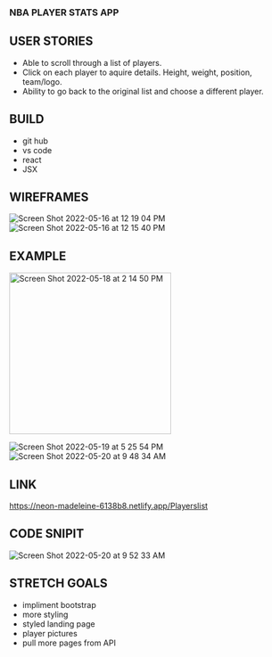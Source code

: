 ### NBA PLAYER STATS APP



## USER STORIES 

* Able to scroll through a list of players. 
* Click on each player to aquire details. Height, weight, position, team/logo. 
* Ability to go back to the original list and choose a different player. 

## BUILD 

* git hub
* vs code 
* react
* JSX 

## WIREFRAMES

![Screen Shot 2022-05-16 at 12 19 04 PM](https://user-images.githubusercontent.com/100155199/169541673-5e18e672-6511-4c2d-a91f-64de20a9faad.png)
![Screen Shot 2022-05-16 at 12 15 40 PM](https://user-images.githubusercontent.com/100155199/169541696-e4a4fed7-b64c-4d8e-9c98-3d32042ac3e4.png)

## EXAMPLE 

<img width="290" alt="Screen Shot 2022-05-18 at 2 14 50 PM" src="https://user-images.githubusercontent.com/100155199/169541871-89921726-f413-43fe-be40-942e4b8e145f.png">

![Screen Shot 2022-05-19 at 5 25 54 PM](https://user-images.githubusercontent.com/100155199/169541903-2b68c1be-f4ff-4f64-b7a4-44b4d0da49bc.png)
![Screen Shot 2022-05-20 at 9 48 34 AM](https://user-images.githubusercontent.com/100155199/169541974-de01a6f8-b7da-4a05-9f61-36fd5ed6bc6f.png)


## LINK 

https://neon-madeleine-6138b8.netlify.app/Playerslist




## CODE SNIPIT 

![Screen Shot 2022-05-20 at 9 52 33 AM](https://user-images.githubusercontent.com/100155199/169542682-feb801d7-ef31-457a-bd96-176bff68c340.png)

## STRETCH GOALS

* impliment bootstrap 
* more styling 
* styled landing page 
* player pictures
* pull more pages from API 



